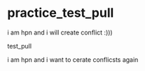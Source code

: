 # practice_test_pull

i am hpn and i will create conflict :)))

test_pull

i am hpn and i want to cerate conflicsts again
